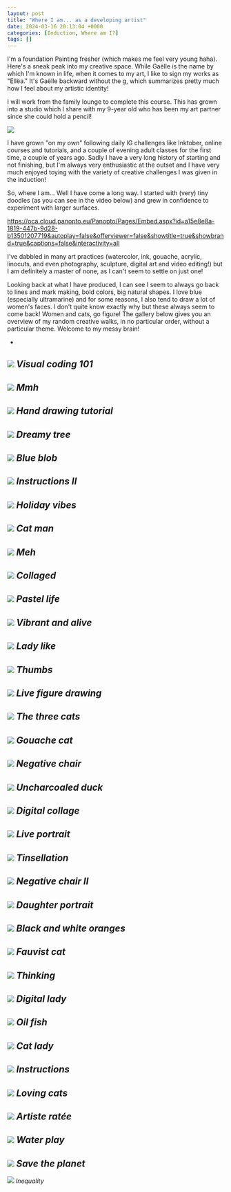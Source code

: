 ```yaml
---
layout: post
title: "Where I am... as a developing artist"
date: 2024-03-16 20:13:04 +0000
categories: [Induction, Where am I?]
tags: []
---
```


I'm a foundation Painting fresher (which makes me feel very young haha). Here's a sneak peak into my creative space. While Gaëlle is the name by which I'm known in life, when it comes to my art, I like to sign my works as "Ellëa." It's Gaëlle backward without the g, which summarizes pretty much how I feel about my artistic identity!

<!-- /wp:paragraph --><!-- wp:paragraph -->

I will work from the family lounge to complete this course. This has grown into a studio which I share with my 9-year old who has been my art partner since she could hold a pencil!

<!-- /wp:paragraph --><!-- wp:image {"id":284,"sizeSlug":"large","linkDestination":"none"} -->
![](https://spaces.oca.ac.uk/gaellelog/wp-content/uploads/sites/5355/2024/03/IMG_0037-1024x709.jpeg)
<!-- /wp:image --><!-- wp:paragraph {"align":"left"} -->

I have grown "on my own" following daily IG challenges like Inktober, online courses and tutorials, and a couple of evening adult classes for the first time, a couple of years ago. Sadly I have a very long history of starting and not finishing, but I'm always very enthusiastic at the outset and I have very much enjoyed toying with the variety of creative challenges I was given in the induction!

<!-- /wp:paragraph --><!-- wp:paragraph {"align":"left"} -->

So, where I am... Well I have come a long way. I started with (very) tiny doodles (as you can see in the video below) and grew in confidence to experiment with larger surfaces.

<!-- /wp:paragraph --><!-- wp:paragraph {"align":"center"} -->

https://oca.cloud.panopto.eu/Panopto/Pages/Embed.aspx?id=a15e8e8a-1819-447b-9d28-b13501207719&autoplay=false&offerviewer=false&showtitle=true&showbrand=true&captions=false&interactivity=all

<!-- /wp:paragraph --><!-- wp:paragraph -->

I've dabbled in many art practices (watercolor, ink, gouache, acrylic, linocuts, and even photography, sculpture, digital art and video editing!) but I am definitely a master of none, as I can't seem to settle on just one!

<!-- /wp:paragraph --><!-- wp:paragraph -->

Looking back at what I have produced, I can see I seem to always go back to lines and mark making, bold colors, big natural shapes. I love blue (especially ultramarine) and for some reasons, I also tend to draw a lot of women's faces. I don't quite know exactly why but these always seem to come back! Women and cats, go figure!&nbsp;The gallery below gives you an overview of my random creative walks, in no particular order, without a particular theme. Welcome to my messy brain!

<!-- /wp:paragraph --><!-- wp:columns {"align":"wide"} -->
<!-- wp:column {"verticalAlignment":"center","width":"100%"} -->
<!-- wp:jetpack/slideshow {"ids":[285,293,289,313,292,300,302,306,311,307,308,310,312,315,322,305,295,294,298,287,286,317,301,309,296,288,319,316,320,297,290,304,314,291,299,303],"sizeSlug":"large","className":"@media only screen and (max-width:600px){ .soliloquy-caption {display: block !important;}}"} -->

- 
![](https://spaces.oca.ac.uk/gaellelog/wp-content/uploads/sites/5355/2024/03/creative-coding-001-17-1024x1024.png)
_Visual coding 101_
- 
![](https://spaces.oca.ac.uk/gaellelog/wp-content/uploads/sites/5355/2024/03/Photo_2024-02-17_174348-647x1024.jpeg)
_Mmh_
- 
![](https://spaces.oca.ac.uk/gaellelog/wp-content/uploads/sites/5355/2024/03/2024-02-11_160620-1024x714.jpeg)
_Hand drawing tutorial_
- 
![](https://spaces.oca.ac.uk/gaellelog/wp-content/uploads/sites/5355/2024/03/D181843F-7714-4EFB-94E2-EA107E1EBBC4-1024x1024.jpeg)
_Dreamy tree_
- 
![](https://spaces.oca.ac.uk/gaellelog/wp-content/uploads/sites/5355/2024/03/CBE3FF46-140D-4A10-80D6-1526DBBB29D2.jpeg)
_Blue blob_
- 
![](https://spaces.oca.ac.uk/gaellelog/wp-content/uploads/sites/5355/2024/03/5428C347-0D15-4668-9847-BBD0A6B8D178-1024x1024.jpeg)
_Instructions II_
- 
![](https://spaces.oca.ac.uk/gaellelog/wp-content/uploads/sites/5355/2024/03/IMG_0890-614x1024.jpeg)
_Holiday vibes_
- 
![](https://spaces.oca.ac.uk/gaellelog/wp-content/uploads/sites/5355/2024/03/IMG_2201-732x1024.jpeg)
_Cat man_
- 
![](https://spaces.oca.ac.uk/gaellelog/wp-content/uploads/sites/5355/2024/03/IMG_2143-1024x1024.jpeg)
_Meh_
- 
![](https://spaces.oca.ac.uk/gaellelog/wp-content/uploads/sites/5355/2024/03/IMG_2113-1024x1024.jpeg)
_Collaged_
- 
![](https://spaces.oca.ac.uk/gaellelog/wp-content/uploads/sites/5355/2024/03/IMG_0630-1024x1024.jpeg)
_Pastel life_
- 
![](https://spaces.oca.ac.uk/gaellelog/wp-content/uploads/sites/5355/2024/03/IMG_0558-1024x1024.jpeg)
_Vibrant and alive_
- 
![](https://spaces.oca.ac.uk/gaellelog/wp-content/uploads/sites/5355/2024/03/IMG_0547-1024x1024.jpeg)
_Lady like_
- 
![](https://spaces.oca.ac.uk/gaellelog/wp-content/uploads/sites/5355/2024/03/11D4203E-ECE5-4470-B44F-10A168E49FF3-1024x1024.jpeg)
_Thumbs_
- 
![](https://spaces.oca.ac.uk/gaellelog/wp-content/uploads/sites/5355/2024/03/IMG_0626-1-1024x768.jpeg)
_Live figure drawing_
- 
![](https://spaces.oca.ac.uk/gaellelog/wp-content/uploads/sites/5355/2024/03/IMG_0319-1024x703.jpeg)
_The three cats_
- 
![](https://spaces.oca.ac.uk/gaellelog/wp-content/uploads/sites/5355/2024/03/IMG_0086-1024x1024.jpeg)
_Gouache cat_
- 
![](https://spaces.oca.ac.uk/gaellelog/wp-content/uploads/sites/5355/2024/03/28drawings_2023-02-08_073231-724x1024.jpeg)
_Negative chair_
- 
![](https://spaces.oca.ac.uk/gaellelog/wp-content/uploads/sites/5355/2024/03/D3E9A038-09EE-4AE3-B43F-E96D7178E1E2-1024x721.jpeg)
_Uncharcoaled duck_
- 
![](https://spaces.oca.ac.uk/gaellelog/wp-content/uploads/sites/5355/2024/03/12C803E8-C9F2-431A-8A10-557B915B6478-1024x1024.jpeg)
_Digital collage_
- 
![](https://spaces.oca.ac.uk/gaellelog/wp-content/uploads/sites/5355/2024/03/IMG_8757-683x1024.jpeg)
_Live portrait_
- 
![](https://spaces.oca.ac.uk/gaellelog/wp-content/uploads/sites/5355/2024/03/2022-10-29_120114-724x1024.jpeg)
_Tinsellation_
- 
![](https://spaces.oca.ac.uk/gaellelog/wp-content/uploads/sites/5355/2024/03/2022-10-21_071058_2-724x1024.jpeg)
_Negative chair II_
- 
![](https://spaces.oca.ac.uk/gaellelog/wp-content/uploads/sites/5355/2024/03/IMG_8027-1024x1024.jpeg)
_Daughter portrait_
- 
![](https://spaces.oca.ac.uk/gaellelog/wp-content/uploads/sites/5355/2024/03/3F971B18-5C65-4176-A13E-DAAC473CF140-1024x1024.jpeg)
_Black and white oranges_
- 
![](https://spaces.oca.ac.uk/gaellelog/wp-content/uploads/sites/5355/2024/03/IMG_7914-1024x1024.jpeg)
_Fauvist cat_
- 
![](https://spaces.oca.ac.uk/gaellelog/wp-content/uploads/sites/5355/2024/03/IMG_7761-1024x1024.jpeg)
_Thinking_
- 
![](https://spaces.oca.ac.uk/gaellelog/wp-content/uploads/sites/5355/2024/03/IMG_7604-745x1024.jpeg)
_Digital lady_
- 
![](https://spaces.oca.ac.uk/gaellelog/wp-content/uploads/sites/5355/2024/03/IMG_7004-1024x768.jpeg)
_Oil fish_
- 
![](https://spaces.oca.ac.uk/gaellelog/wp-content/uploads/sites/5355/2024/03/60C67370-2D50-4BF3-BF6B-3B40082AADA2-819x1024.jpeg)
_Cat lady_
- 
![](https://spaces.oca.ac.uk/gaellelog/wp-content/uploads/sites/5355/2024/03/MAE2022_011-1024x1024.png)
_Instructions_
- 
![](https://spaces.oca.ac.uk/gaellelog/wp-content/uploads/sites/5355/2024/03/BFF80586-404E-40CB-B7FC-705E79E48C24-1024x1024.jpeg)
_Loving cats_
- 
![](https://spaces.oca.ac.uk/gaellelog/wp-content/uploads/sites/5355/2024/03/IMG_5120-768x1024.jpeg)
_Artiste ratée_
- 
![](https://spaces.oca.ac.uk/gaellelog/wp-content/uploads/sites/5355/2024/03/IMG_4497-1024x1024.jpeg)
_Water play_
- 
![](https://spaces.oca.ac.uk/gaellelog/wp-content/uploads/sites/5355/2024/03/2ABC8AC3-EC0A-4E61-8FAE-F8AF696C4D58-1024x1024.jpeg)
_Save the planet_
- 
![](https://spaces.oca.ac.uk/gaellelog/wp-content/uploads/sites/5355/2024/03/IMG_2454-1024x1024.jpeg)
_Inequality_

<!-- /wp:jetpack/slideshow -->
<!-- /wp:column -->
<!-- /wp:columns -->